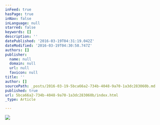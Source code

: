 ```yaml
---
inFeed: true
hasPage: true
inNav: false
inLanguage: null
starred: false
keywords: []
description: ''
datePublished: '2016-03-19T04:31:19.042Z'
dateModified: '2016-03-19T04:30:58.747Z'
authors: []
publisher:
  name: null
  domain: null
  url: null
  favicon: null
title: ''
author: []
sourcePath: _posts/2016-03-19-5bca66a2-734b-4048-9a70-1a3dc283060b.md
published: true
url: 5bca66a2-734b-4048-9a70-1a3dc283060b/index.html
_type: Article

---
```

![](https://the-grid-user-content.s3-us-west-2.amazonaws.com/4df9f894-d0bd-46c5-b518-7707480ad1df.png)